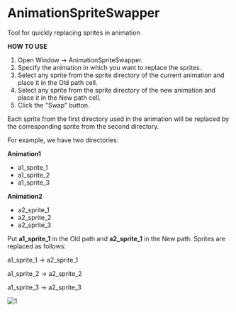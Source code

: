# AnimationSpriteSwapper
Tool for quickly replacing sprites in animation

**HOW TO USE**
1. Open Window -> AnimationSpriteSwapper.
2. Specify the animation in which you want to replace the sprites.
3. Select any sprite from the sprite directory of the current animation and place it in the Old path cell.
4. Select any sprite from the sprite directory of the new animation and place it in the New path cell.
5. Click the "Swap" button.

Each sprite from the first directory used in the animation will be replaced by the corresponding sprite from the second directory.

For example, we have two directories:

**Animation1**
- a1_sprite_1
- a1_sprite_2
- a1_sprite_3

**Animation2**
- a2_sprite_1
- a2_sprite_2
- a2_sprite_3

Put **a1_sprite_1** in the Old path and **a2_sprite_1** in the New path. Sprites are replaced as follows:

a1_sprite_1 -> a2_sprite_1

a1_sprite_2 -> a2_sprite_2

a1_sprite_3 -> a2_sprite_3

![1](https://github.com/UNICODE-0/AnimationSpriteSwapper/assets/82433896/4b589a4d-8107-4ba5-8e60-1c4b9e8e1f05)
